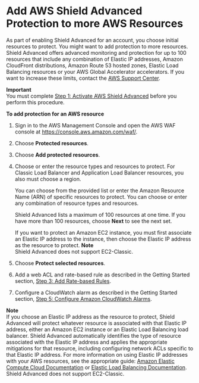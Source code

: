 # Add AWS Shield Advanced Protection to more AWS Resources<a name="configure-new-protection"></a>

As part of enabling Shield Advanced for an account, you choose initial resources to protect\. You might want to add protection to more resources\. Shield Advanced offers advanced monitoring and protection for up to 100 resources that include any combination of Elastic IP addresses, Amazon CloudFront distributions, Amazon Route 53 hosted zones, Elastic Load Balancing resources or your AWS Global Accelerator accelerators\. If you want to increase these limits, contact the [AWS Support Center](https://console.aws.amazon.com/support/home#/)\.

**Important**  
You must complete [Step 1: Activate AWS Shield Advanced](enable-ddos-prem.md) before you perform this procedure\.<a name="configure-new-protection-procedure"></a>

**To add protection for an AWS resource**

1. Sign in to the AWS Management Console and open the AWS WAF console at [https://console\.aws\.amazon\.com/waf/](https://console.aws.amazon.com/waf/)\. 

1. Choose **Protected resources**\. 

1. Choose **Add protected resources**\.

1. Choose or enter the resource types and resources to protect\. For Classic Load Balancer and Application Load Balancer resources, you also must choose a region\. 

   You can choose from the provided list or enter the Amazon Resource Name \(ARN\) of specific resources to protect\. You can choose or enter any combination of resource types and resources\. 

   Shield Advanced lists a maximum of 100 resources at one time\. If you have more than 100 resources, choose **Next** to see the next set\.

   If you want to protect an Amazon EC2 instance, you must first associate an Elastic IP address to the instance, then choose the Elastic IP address as the resource to protect\.
**Note**  
Shield Advanced does not support EC2\-Classic\.

1. Choose **Protect selected resources**\.

1. Add a web ACL and rate\-based rule as described in the Getting Started section, [Step 3: Add Rate\-based Rules](ddos-get-started-rate-based-rules.md)\.

1. Configure a CloudWatch alarm as described in the Getting Started section, [Step 5: Configure Amazon CloudWatch Alarms](ddos-get-started-cloudwatch.md)\.

**Note**  
If you choose an Elastic IP address as the resource to protect, Shield Advanced will protect whatever resource is associated with that Elastic IP address, either an Amazon EC2 instance or an Elastic Load Balancing load balancer\. Shield Advanced automatically identifies the type of resource associated with the Elastic IP address and applies the appropriate mitigations for that resource, including configuring network ACLs specific to that Elastic IP address\. For more information on using Elastic IP addresses with your AWS resources, see the appropriate guide: [Amazon Elastic Compute Cloud Documentation](https://aws.amazon.com/documentation/ec2/) or [Elastic Load Balancing Documentation](https://aws.amazon.com/documentation/elastic-load-balancing/)\. Shield Advanced does not support EC2\-Classic\.